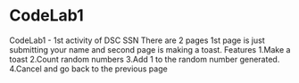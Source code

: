 # CodeLab1
CodeLab1 - 1st activity of DSC SSN
There are 2 pages 
1st page is just submitting your name and second page is making a toast.
Features
    1.Make a toast
    2.Count random numbers
    3.Add 1 to the random number generated.
    4.Cancel and go back to the previous page
